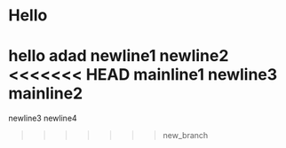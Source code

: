 # Hello
hello
adad
newline1
newline2
<<<<<<< HEAD
mainline1
newline3
mainline2
=======
newline3
newline4
>>>>>>> new_branch
